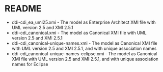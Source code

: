 # README #

* ddi-cdi_ea_uml25.xmi - The model as Enterprise Architect XMI file with UML version 2.5 and XMI 2.5.1
* ddi-cdi_canonical.xmi - The model as Canonical XMI file with UML version 2.5 and XMI 2.5.1
* ddi-cdi_canonical-unique-names.xmi - The model as Canonical XMI file with UML version 2.5 and XMI 2.5.1, and with unique association names
* ddi-cdi_canonical-unique-names-eclipse.xmi - The model as Canonical XMI file with UML version 2.5 and XMI 2.5.1, and with unique association names for Eclipse
